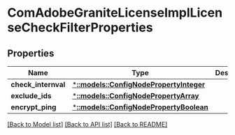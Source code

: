 # ComAdobeGraniteLicenseImplLicenseCheckFilterProperties

## Properties
Name | Type | Description | Notes
------------ | ------------- | ------------- | -------------
**check_internval** | [***::models::ConfigNodePropertyInteger**](configNodePropertyInteger.md) |  | [optional] 
**exclude_ids** | [***::models::ConfigNodePropertyArray**](configNodePropertyArray.md) |  | [optional] 
**encrypt_ping** | [***::models::ConfigNodePropertyBoolean**](configNodePropertyBoolean.md) |  | [optional] 

[[Back to Model list]](../README.md#documentation-for-models) [[Back to API list]](../README.md#documentation-for-api-endpoints) [[Back to README]](../README.md)


